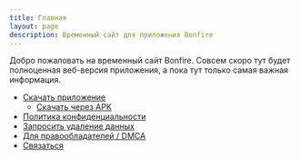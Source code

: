 ```yaml
---
title: Главная
layout: page
description: Временный сайт для приложения Bonfire
---
```


Добро пожаловать на временный сайт Bonfire. Совсем скоро тут будет полноценная
веб-версия приложения, а пока тут только самая важная информация.

* [Скачать приложение](https://play.google.com/store/apps/details?id=sh.sit.bonfire)
  * [Скачать через APK](/bonfire2.apk)
* [Политика конфиденциальности](/page/privacy)
* [Запросить удаление данных](/page/delete)
* [Для правообладателей / DMCA](/page/copyright)
* [Связаться](mailto:me@bonfire.moe)
